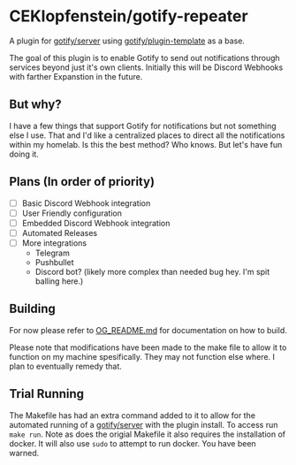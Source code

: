 # CEKlopfenstein/gotify-repeater

A plugin for [gotify/server](https://github.com/gotify/server) using [gotify/plugin-template](https://github.com/gotify/plugin-template) as a base.

The goal of this plugin is to enable Gotify to send out notifications through services beyond just it's own clients. Initially this will be Discord Webhooks with farther Expanstion in the future.

## But why?
I have a few things that support Gotify for notifications but not something else I use. That and I'd like a centralized places to direct all the notifications within my homelab. Is this the best method? Who knows. But let's have fun doing it.

## Plans (In order of priority)
- [ ] Basic Discord Webhook integration
- [ ] User Friendly configuration
- [ ] Embedded Discord Webhook integration
- [ ] Automated Releases
- [ ] More integrations
   - Telegram
   - Pushbullet
   - Discord bot? (likely more complex than needed bug hey. I'm spit balling here.)

## Building
For now please refer to [OG_README.md](OG_README.md) for documentation on how to build.

Please note that modifications have been made to the make file to allow it to function on my machine spesifically. They may not function else where. I plan to eventually remedy that.

## Trial Running
The Makefile has had an extra command added to it to allow for the automated running of a [gotify/server](https://github.com/gotify/server) with the plugin install. To access run `make run`. Note as does the origial Makefile it also requires the installation of docker. It will also use `sudo` to attempt to run docker. You have been warned.